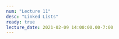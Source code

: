 ```yaml
---
num: "Lecture 11"
desc: "Linked Lists"
ready: true
lecture_date: 2021-02-09 14:00:00.00-7:00
---
```


